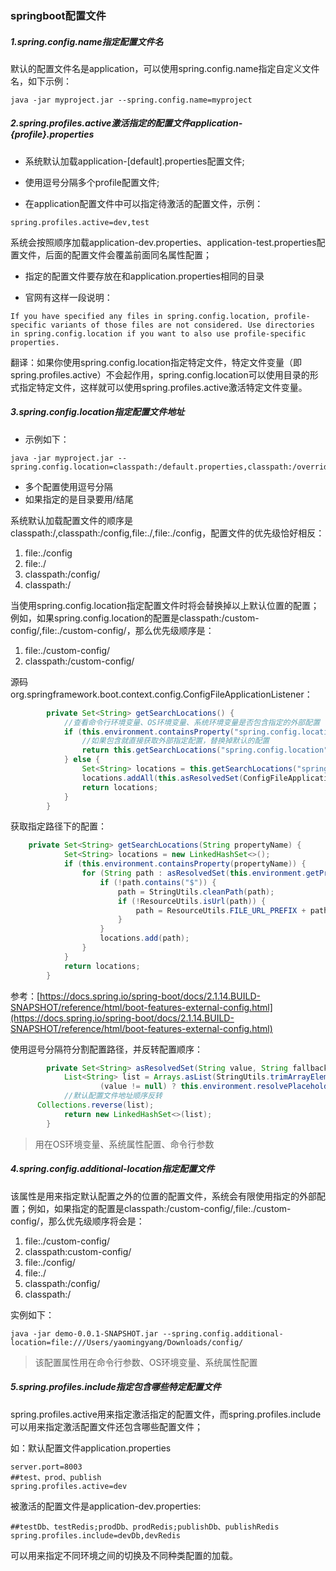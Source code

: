 ### springboot配置文件

##### 1.spring.config.name指定配置文件名

默认的配置文件名是application，可以使用spring.config.name指定自定义文件名，如下示例：

```
java -jar myproject.jar --spring.config.name=myproject
```



##### 2.spring.profiles.active激活指定的配置文件application-{profile}.properties

- 系统默认加载application-[default].properties配置文件;
- 使用逗号分隔多个profile配置文件;

- 在application配置文件中可以指定待激活的配置文件，示例：

```
spring.profiles.active=dev,test
```

系统会按照顺序加载application-dev.properties、application-test.properties配置文件，后面的配置文件会覆盖前面同名属性配置；

- 指定的配置文件要存放在和application.properties相同的目录

- 官网有这样一段说明：

```
If you have specified any files in spring.config.location, profile-specific variants of those files are not considered. Use directories in spring.config.location if you want to also use profile-specific properties.
```

翻译：如果你使用spring.config.location指定特定文件，特定文件变量（即spring.profiles.active）不会起作用，spring.config.location可以使用目录的形式指定特定文件，这样就可以使用spring.profiles.active激活特定文件变量。

##### 3.spring.config.location指定配置文件地址

- 示例如下：

```
java -jar myproject.jar --spring.config.location=classpath:/default.properties,classpath:/override.properties,file://path/
```

- 多个配置使用逗号分隔
- 如果指定的是目录要用/结尾

系统默认加载配置文件的顺序是classpath:/,classpath:/config,file:./,file:./config，配置文件的优先级恰好相反：

1. file:./config
2. file:./
3. classpath:/config/
4. classpath:/

当使用spring.config.location指定配置文件时将会替换掉以上默认位置的配置；例如，如果spring.config.location的配置是classpath:/custom-config/,file:./custom-config/，那么优先级顺序是：

1. file:./custom-config/
2. classpath:/custom-config/

源码org.springframework.boot.context.config.ConfigFileApplicationListener：

```java
        private Set<String> getSearchLocations() {
            //查看命令行环境变量、OS环境变量、系统环境变量是否包含指定的外部配置
            if (this.environment.containsProperty("spring.config.location")) {
                //如果包含就直接获取外部指定配置，替换掉默认的配置
                return this.getSearchLocations("spring.config.location");
            } else {
                Set<String> locations = this.getSearchLocations("spring.config.additional-location");
                locations.addAll(this.asResolvedSet(ConfigFileApplicationListener.this.searchLocations, "classpath:/,classpath:/config/,file:./,file:./config/"));
                return locations;
            }
        }
```

获取指定路径下的配置：

```java
	private Set<String> getSearchLocations(String propertyName) {
			Set<String> locations = new LinkedHashSet<>();
			if (this.environment.containsProperty(propertyName)) {
				for (String path : asResolvedSet(this.environment.getProperty(propertyName), null)) {
					if (!path.contains("$")) {
						path = StringUtils.cleanPath(path);
						if (!ResourceUtils.isUrl(path)) {
							path = ResourceUtils.FILE_URL_PREFIX + path;
						}
					}
					locations.add(path);
				}
			}
			return locations;
		}
```

参考：[https://docs.spring.io/spring-boot/docs/2.1.14.BUILD-SNAPSHOT/reference/html/boot-features-external-config.html](https://docs.spring.io/spring-boot/docs/2.1.14.BUILD-SNAPSHOT/reference/html/boot-features-external-config.html)

使用逗号分隔符分割配置路径，并反转配置顺序：

```java
		private Set<String> asResolvedSet(String value, String fallback) {
			List<String> list = Arrays.asList(StringUtils.trimArrayElements(StringUtils.commaDelimitedListToStringArray(
					(value != null) ? this.environment.resolvePlaceholders(value) : fallback)));
			//默认配置文件地址顺序反转
      Collections.reverse(list);
			return new LinkedHashSet<>(list);
		}
```

> 用在OS环境变量、系统属性配置、命令行参数
>

##### 4.spring.config.additional-location指定配置文件

该属性是用来指定默认配置之外的位置的配置文件，系统会有限使用指定的外部配置；例如，如果指定的配置是classpath:/custom-config/,file:./custom-config/，那么优先级顺序将会是：

1. file:./custom-config/
2. classpath:custom-config/
3. file:./config/
4. file:./
5. classpath:/config/
6. classpath:/

实例如下：

```
java -jar demo-0.0.1-SNAPSHOT.jar --spring.config.additional-location=file:///Users/yaomingyang/Downloads/config/
```



> 该配置属性用在命令行参数、OS环境变量、系统属性配置

##### 5.spring.profiles.include指定包含哪些特定配置文件

spring.profiles.active用来指定激活指定的配置文件，而spring.profiles.include可以用来指定激活配置文件还包含哪些配置文件；

如：默认配置文件application.properties

```
server.port=8003
##test、prod、publish
spring.profiles.active=dev
```

被激活的配置文件是application-dev.properties:

```
##testDb、testRedis;prodDb、prodRedis;publishDb、publishRedis
spring.profiles.include=devDb,devRedis
```

可以用来指定不同环境之间的切换及不同种类配置的加载。